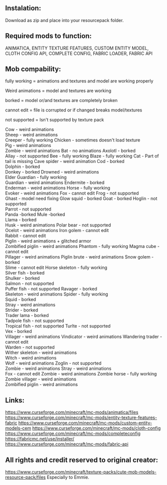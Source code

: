 Instalation:
--------------------------------------------------------
Download as zip and place into your resourcepack folder.

Required mods to function:
--------------------------------------------------------
ANIMATICA, ENTITY TEXTURE FEATURES, CUSTOM ENTITY MODEL, CLOTH CONFIG API, COMPLETE CONFIG,
FABRIC LOADER, FABRIC API

Mob compability:
--------------------------------------------------------
fully working = animations and textures and model are working properly

Weird animations = model and textures are working

borked = model or/and textures are completely broken

cannot edit = file is corrupted or if changed breaks model/textures

not supported = Isn't supported by texture pack

Cow - weird animations  
Sheep - weird animations  
Creeper - fully working 
Chicken - sometimes doesn't load texture  
Pig - weird animations  
Zombie - weird animations 
Bat - no animations 
Axolotl - borked  
Allay - not supported 
Bee - fully working 
Blaze - fully working 
Cat - Part of tail is missing 
Cave spider - weird animation 
Cod - borked  
Dolphin - borked  
Donkey - borked 
Drowned - weird animations  
Elder Guardian - fully working  
Guardian - weird animations 
Endermite - borked  
Enderman - weird animations 
Horse - fully working   
Evoker - weird animations 
Fox - cannot edit 
Frog - not supported  
Ghast - model need fixing 
Glow squid - borked 
Goat - borked 
Hoglin - not supported  
Parrot - not supported  
Panda -borked 
Mule -borked  
Llama - borked  
Husk - weird animations 
Polar bear - not supported  
Ocelot - weird animations 
Iron golem - cannot edit  
Rabbit - cannot edit  
Piglin - weird animations + glitched armor  
Zombified piglin - weird animations 
Phantom - fully working 
Magma cube - cannot edit  
Pillager - weird animations 
Piglin brute - weird animations 
Snow golem - borked   
Slime - cannot edit 
Horse skeleton - fully working  
Silver fish - borked  
Shulker - borked  
Salmon - not supported  
Puffer fish - not supported 
Ravager - borked  
Skeleton - weird animations 
Spider - fully working  
Squid - borked  
Stray - weird animations  
Strider - borked  
Trader lama - borked  
Tadpole fish - not supported  
Tropical fish - not supported 
Turlte - not supported  
Vex - borked  
Villager - weird animations 
Vindicator - weird animations 
Wandering trader - cannot edit  
Warden - not supported  
Wither skeleton - weird animations  
Witch - weird animations  
Wolf - weird animations 
Zoglin - not supported  
Zombie - weird animations 
Stray - weird animations  
Fox - cannot edit 
Zombie - weird animations 
Zombie horse - fully working  
Zombie villager - weird animations    
Zombified piglin - weird animations 

Links:
--------------------------------------------------------
https://www.curseforge.com/minecraft/mc-mods/animatica/files
https://www.curseforge.com/minecraft/mc-mods/entity-texture-features-fabric
https://www.curseforge.com/minecraft/mc-mods/custom-entity-models-cem
https://www.curseforge.com/minecraft/mc-mods/cloth-config
https://www.curseforge.com/minecraft/mc-mods/completeconfig
https://fabricmc.net/use/installer/
https://www.curseforge.com/minecraft/mc-mods/fabric-api

All rights and credit reserved to original creator:
------------------------------------------------------
https://www.curseforge.com/minecraft/texture-packs/cute-mob-models-resource-pack/files
Especially to Emmie.
